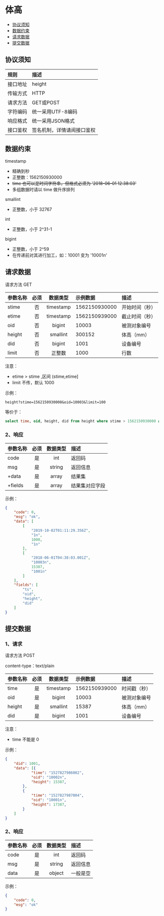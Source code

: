 # 体高

* [协议须知](#协议须知)
* [数据约束](#数据约束)
* [请求数据](#请求数据)
* [提交数据](#提交数据)

## 协议须知

|规则|描述|
|:-|:-|
|接口地址|height|
|传输方式|HTTP|
|请求方法|GET或POST|
|字符编码|统一采用UTF-8编码|
|响应格式|统一采用JSON格式|
|接口鉴权|签名机制，详情请阅接口鉴权|

## 数据约束
timestamp
* 精确到秒
* 正整数：1562150930000
* ~~time 也可以是时间字符串，但格式必须为 '2018-06-01 12:38:03'~~
* 多组数据时请以 time 做升序排列

smallint
* 正整数，小于 32767

int
* 正整数，小于 2^31-1

bigint
* 正整数，小于 2^59
* 在传递前对其进行加工，如：10001 变为 '10001n'

## 请求数据

请求方法 GET

|参数名称|必须|数据类型|示例数据|描述|
|-|:-:|:-:|:-|:-|
|stime|否|timestamp|1562150930000|开始时间（秒）|
|etime|否|timestamp|1562150939000|截止时间（秒）|
|oid|否|bigint|10003|被测对象编号|
|height|否|smallint|300152|体高（mm）|
|did|否|bigint|1001|设备编号|
|limit|否|正整数|1000|行数|

注意：
* etime > stime ,区间 (stime,etime]
* limit 不传，默认 1000

示例：

```
height?stime=1562150930000&oid=10003&limit=100
```

等价于：

```sql
select time, oid, height, did from height where stime > 1562150930000 and oid = 10003 limit 100
```

### 2、响应

|参数名称|必须|数据类型|描述|
|-|:-:|:-:|:-|
|code|是|int|返回码|
|msg|是|string|返回信息|
|+data|是|array|结果集|
|+fields|是|array|结果集对应字段|

示例：
```json
{
    "code": 0,
    "msg": "ok",
    "data": [
        [
            "2019-10-02T01:11:29.356Z",
            "1n",
            1000,
            "1n"
        ],
        [
            "2018-06-01T04:38:03.001Z",
            "10003n",
            15387,
            "1001n"
        ]
    ],
    "fields": [
        "ts",
        "oid",
        "height",
        "did"
    ]
}
```

## 提交数据

### 1、请求

请求方法 POST

content-type：text/plain

|参数名称|必须|数据类型|示例数据|描述|
|-|:-:|:-:|:-|:-|
|time|是|timestamp|1562150939000|时间戳（秒）|
|oid|是|bigint|10003|被测对象编号|
|height|是|smallint|15387|体高（mm）|
|did|是|bigint|1001|设备编号|

注意：
* time 不能是 0

示例：
```json
{
    "did": 1001,
    "data": [{
            "time": "1527827986002",
            "oid": "10002n",
            "height": 15387,
        },
        {
            "time": "1527827987004",
            "oid": "10001n",
            "height": 17387,
        }
    ]
}
```

### 2、响应

|参数名称|必须|数据类型|描述|
|-|:-:|:-:|:-|
|code|是|int|返回码|
|msg|是|string|返回信息|
|data|是|object|一般是空|

示例：

```json
{
    "code": 0,
    "msg": "ok"
}
```
